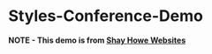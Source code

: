 # Styles-Conference-Demo
**NOTE - This demo is from [Shay Howe Websites](https://learn.shayhowe.com/)**
